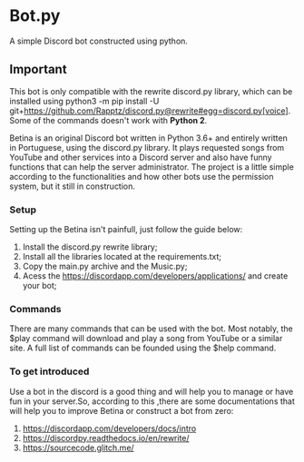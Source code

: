 # Bot.py
A simple Discord bot constructed using python.


## Important 
This bot is only compatible with the rewrite discord.py library, which can be installed using python3 -m pip install -U git+https://github.com/Rapptz/discord.py@rewrite#egg=discord.py[voice]. Some of the commands doesn't work with **Python 2**.

 
Betina is an original Discord bot written in Python 3.6+ and entirely written in Portuguese, using the discord.py library. It plays requested songs from YouTube and other services into a Discord server and also have funny functions that can help the server administrator. The project is a little simple according to the functionalities and how other bots use the permission system, but it still in construction.


### Setup
Setting up the Betina isn't painfull, just follow the guide below:
1. Install the discord.py rewrite library;
2. Install all the libraries located at the requirements.txt;
3. Copy the main.py archive and the Music.py;
4. Acess the https://discordapp.com/developers/applications/ and create your bot;


### Commands
There are many commands that can be used with the bot. Most notably, the $play command will download and play a song from YouTube or a similar site. A full list of commands can be founded using the $help command.


### To get introduced 
Use a bot in the discord is a good thing and will help you to manage or have fun in your server.So, according to this ,there are some documentations that will help you to improve Betina or construct a bot from zero:
1. https://discordapp.com/developers/docs/intro
2. https://discordpy.readthedocs.io/en/rewrite/
3. https://sourcecode.glitch.me/
